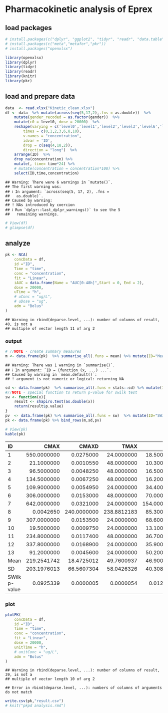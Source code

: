 # Pharmacokinetic analysis of Eprex

## load packages

``` r
# install.packages(c("dplyr", "ggplot2", "tidyr", "readr", "data.table", "lubridate", "caret", "plotly", "knitr", "survival"))
# install.packages(c("meta","metafor","pkr"))
# install.packages("openxlsx")
```

``` r
library(openxlsx)
library(dplyr)
library(tidyr)
library(readr)
library(knitr)
library(pkr)
```
## load and prepare data

``` r
data  <- read.xlsx("Kinetic_clean.xlsx")
df <- data  %>% mutate(across(seq(5,17,2),.fns = as.double))  %>% 
    mutate(gender_recoded = as.factor(gender))  %>%  
    mutate(c0 = level0, dose = 20000)  %>% 
    reshape(varying = c('level0','level1','level2','level3','level6','level8','level10'), 
        times = c(0,1,2,3,6,8,10), 
        v.names = "concentration", 
        idvar = 'ID',
        drop = c(seq(4,18,2)),
        direction = "long")  %>% 
    arrange(ID)  %>% 
    drop_na(concentration) %>% 
    mutate(, time= time*24) %>% 
    # mutate(concentration = concentration*100) %>% 
    select(ID,time,concentration)
```

```
## Warning: There were 6 warnings in `mutate()`.
## The first warning was:
## ℹ In argument: `across(seq(5, 17, 2), .fns =
##   as.double)`.
## Caused by warning:
## ! NAs introduced by coercion
## ℹ Run `dplyr::last_dplyr_warnings()` to see the 5
##   remaining warnings.
```

``` r
# View(df)
# glimpse(df)
```
## analyze

``` r
pk <- NCA(
    concData = df,
    id ="ID",
    Time = "time",
    conc = "concentration",
    fit = "Linear",
    iAUC = data.frame(Name = "AUC[0-48h]",Start = 0, End = 2),
    dose = 20000,
    uTime = "h",
    # uConc = "ug/L",
    # uDose = "ug",
    adm = "Bolus"
)
```

```
## Warning in rbind(deparse.level, ...): number of columns of result, 40, is not a
## multiple of vector length 11 of arg 2
```
### output

``` r
# //NOTE - create summary measures
m <- data.frame(pk)  %>% summarise_all(.funs = mean) %>% mutate(ID="Mean")
```

```
## Warning: There was 1 warning in `summarise()`.
## ℹ In argument: `ID = (function (x, ...) ...`.
## Caused by warning in `mean.default()`:
## ! argument is not numeric or logical: returning NA
```

``` r
sd <- data.frame(pk)  %>% summarise_all(.funs = stats::sd) %>% mutate(ID = "SD")
#//NOTE - special function to return p-value for swilk test 
sw <- function(x){
    result <- shapiro.test(as.double(x))
    return(result$p.value)
}
pv  <- data.frame(pk) %>% summarise_all(.funs = sw)  %>% mutate(ID="SWilk p-value")
pk <- data.frame(pk) %>% bind_rows(m,sd,pv)

# View(pk)
kable(pk)
```



|ID            |        CMAX|       CMAXD|        TMAX|          C0|     AUCPBEO|   AUCPBEP|         CLST|        CLSTP|         TLST|      LAMZHL|        LAMZ|      LAMZLL|      LAMZUL|     LAMZNPT|     CORRXY|          R2|      R2ADJ|       AUCLST|       AUCALL|       AUCIFO|     AUCIFOD|       AUCPEO|    AUCIFP|    AUCIFPD|      AUCPEP|      AUMCLST|      AUMCIFO|      AUMCPEO|      AUMCIFP|      AUMCPEP|     MRTIVLST|    MRTIVIFO|    MRTIVIFP|          VZO|          VZP|         CLO|          CLP|         VSSO|         VSSP|   AUC.0.48h.|
|:-------------|-----------:|-----------:|-----------:|-----------:|-----------:|---------:|------------:|------------:|------------:|-----------:|-----------:|-----------:|-----------:|-----------:|----------:|-----------:|----------:|------------:|------------:|------------:|-----------:|------------:|---------:|----------:|-----------:|------------:|------------:|------------:|------------:|------------:|------------:|-----------:|-----------:|------------:|------------:|-----------:|------------:|------------:|------------:|------------:|
|1             | 550.0000000|   0.0275000|  24.0000000|  18.5000000|   0.0000000| 0.0000000| 2.320000e+01| 2.379102e+01| 1.920000e+02|  86.7938094|   0.0079861|  72.0000000| 192.0000000|   3.0000000| -0.9971413|   0.9942909|  0.9885817| 2.067000e+04| 2.067000e+04| 2.357503e+04|   1.1787517| 2.364904e+04| 1.1824520|  12.322503|  12.5968733| 1.024819e+06| 1.946345e+06| 1.969821e+06| 4.734649e+01| 4.797400e+01| 4.958003e+01|  82.5596031|  83.2939191| 1.062285e+05| 1.058961e+05|  848.355073|  845.7003063| 7.003986e+04| 7.044169e+04| 8.129167e+01|
|2             |  21.1000000|   0.0010550|  48.0000000|  10.3000000|   0.0000000| 0.0000000| 8.000000e+00| 7.800937e+00| 2.400000e+02| 173.2431777|   0.0040010|  72.0000000| 240.0000000|   3.0000000| -0.9887174|   0.9775621|  0.9551243| 3.046800e+03| 3.046800e+03| 5.046297e+03|   0.2523148| 4.996543e+03| 0.2498272|  39.623049|  39.0218456| 3.105216e+05| 1.290149e+06| 1.265773e+06| 7.593134e+01| 7.546783e+01| 1.019173e+02| 255.6625603| 253.3297708| 9.905762e+05| 1.000440e+06| 3963.302525| 4002.7671280| 1.013268e+06| 1.014020e+06| 2.101667e+01|
|3             |  96.5000000|   0.0048250|  48.0000000|  16.5000000|   0.0000000| 0.0000000| 7.450000e+00| 8.545901e+00| 1.920000e+02|  41.9898454|   0.0165075|  48.0000000| 192.0000000|   4.0000000| -0.9856749|   0.9715550|  0.9573324| 7.782000e+03| 7.782000e+03| 8.233310e+03|   0.4116655| 8.299698e+03| 0.4149849|   5.481515|   6.2375551| 5.635008e+05| 6.774921e+05| 6.942603e+05| 1.682547e+01| 1.883436e+01| 7.241079e+01|  82.2867164|  83.6488567| 1.471548e+05| 1.459777e+05| 2429.156642| 2409.7261606| 1.998873e+05| 2.015708e+05| 3.542500e+01|
|4             | 134.5000000|   0.0067250|  48.0000000|  16.2000000|   0.0000000| 0.0000000| 1.050000e+01| 9.665436e+00| 1.440000e+02|  27.9055182|   0.0248391|  48.0000000| 144.0000000|   3.0000000| -0.9722488|   0.9452678|  0.8905356| 6.373200e+03| 6.373200e+03| 6.795921e+03|   0.3397961| 6.762322e+03| 0.3381161|   6.220218|   5.7542699| 3.667392e+05| 4.446294e+05| 4.384385e+05| 1.751801e+01| 1.635334e+01| 5.754397e+01|  65.4259262|  64.8354992| 1.184803e+05| 1.190690e+05| 2942.941758| 2957.5638645| 1.925447e+05| 1.917551e+05| 3.306667e+01|
|5             | 109.9000000|   0.0054950|  24.0000000|  34.4000000|   0.0000000| 0.0000000| 3.910000e+01| 3.913244e+01| 2.400000e+02| 388.7329042|   0.0017831| 144.0000000| 240.0000000|   3.0000000| -0.9998592|   0.9997184|  0.9994368| 1.258080e+04| 1.258080e+04| 3.450898e+04|   1.7254490| 3.452717e+04| 1.7263587|  63.543403|  63.5626126| 1.334765e+06| 1.889536e+07| 1.890993e+07| 9.293602e+01| 9.294146e+01| 1.060954e+02| 547.5489734| 547.6824281| 3.250302e+05| 3.248589e+05|  579.559281|  579.2539011| 3.173371e+05| 3.172472e+05| 7.509167e+01|
|6             | 306.0000000|   0.0153000|  48.0000000|  70.0000000|   0.0000000| 0.0000000| 3.020000e+01| 3.099338e+01| 1.440000e+02|  28.1052285|   0.0246626|  48.0000000| 144.0000000|   3.0000000| -0.9971333|   0.9942748|  0.9885495| 2.352720e+04| 2.352720e+04| 2.475173e+04|   1.2375864| 2.478390e+04| 1.2391949|   4.947241|   5.0706197| 1.386893e+06| 1.612876e+06| 1.618813e+06| 1.401120e+01| 1.432655e+01| 5.894849e+01|  65.1621602|  65.3171221| 3.276319e+04| 3.272066e+04|  808.024404|  806.9755882| 5.265262e+04| 5.270932e+04| 1.498333e+02|
|7             | 642.0000000|   0.0321000|  24.0000000| 154.0000000|   0.0000000| 0.0000000| 9.780000e+01| 9.234717e+01| 1.440000e+02|  42.4337062|   0.0163348|  24.0000000| 144.0000000|   4.0000000| -0.9748362|   0.9503057|  0.9254585| 4.513680e+04| 4.513680e+04| 5.112401e+04|   2.5562004| 5.079019e+04| 2.5395096|  11.711148|  11.1308729| 2.314483e+06| 3.543171e+06| 3.474666e+06| 3.467764e+01| 3.338976e+01| 5.127708e+01|  69.3054318|  68.4121460| 2.394918e+04| 2.410658e+04|  391.205633|  393.7768166| 2.711268e+04| 2.693912e+04| 3.486667e+02|
|8             |   0.0042650| 240.0000000| 238.8812183|  85.3000000| 240.0000000| 0.0000000| 1.511377e+04| 1.511377e+04| 1.784102e+06| 118.0447932| 463.5723350|   0.0042650| 240.0000000| 238.8812183| 85.3000000| 240.0000000|  0.0000000| 1.511377e+04| 1.511377e+04| 1.784102e+06| 118.0447932| 4.635723e+02| 0.0042650| 240.000000| 238.8812183| 8.530000e+01| 2.400000e+02| 0.000000e+00| 1.511377e+04| 1.511377e+04| 1.784102e+06| 118.0447932| 463.5723350| 4.265000e-03| 2.400000e+02|  238.881218|   85.3000000| 2.400000e+02| 0.000000e+00| 1.511377e+04|
|9             | 307.0000000|   0.0153500|  24.0000000|  68.6000000|   0.0000000| 0.0000000| 6.900000e+00| 4.187316e+00| 2.400000e+02|  37.3912515|   0.0185377|  24.0000000| 240.0000000|   6.0000000| -0.9682326|   0.9374744|  0.9218429| 1.831320e+04| 1.831320e+04| 1.868541e+04|   0.9342707| 1.853908e+04| 0.9269541|   1.992007|   1.2184060| 9.971136e+05| 1.106524e+06| 1.063510e+06| 9.887754e+00| 6.243146e+00| 5.444781e+01|  59.2185928|  57.3658461| 5.773934e+04| 5.819509e+04| 1070.353547| 1078.8021105| 6.338483e+04| 6.188640e+04| 1.570667e+02|
|10            |  19.5000000|   0.0009750|  24.0000000|  13.1000000|   0.0000000| 0.0000000| 5.210000e+00| 2.976065e+00| 2.400000e+02| 139.8610691|   0.0049560|  24.0000000| 240.0000000|   5.0000000| -0.4477481|   0.2004784| -0.0660289| 1.445520e+03| 1.445520e+03| 2.496777e+03|   0.1248389| 2.046021e+03| 0.1023011|  42.104573|  29.3497047| 1.199578e+05| 5.843790e+05| 3.852453e+05| 7.947261e+01| 6.886198e+01| 8.298589e+01| 234.0532979| 188.2899814| 1.616298e+06| 1.972383e+06| 8010.325320| 9775.0699175| 1.874843e+06| 1.840548e+06| 2.673333e+01|
|11            | 234.8000000|   0.0117400|  48.0000000|  36.7000000|   2.3720712| 2.2530261| 6.590000e+01| 8.174394e+01| 1.920000e+02|  85.8335645|   0.0080755|  48.0000000| 192.0000000|   3.0000000| -0.9010429|   0.8118782|  0.6237564| 2.897160e+04| 2.897160e+04| 3.713211e+04|   1.8566053| 3.909409e+04| 1.9547044|  21.976955|  25.8926303| 2.726266e+06| 5.303612e+06| 5.923268e+06| 4.859606e+01| 5.397362e+01| 9.410131e+01| 142.8308909| 151.5131314| 6.669789e+04| 6.335058e+04|  538.617440|  511.5863103| 7.693121e+04| 7.751204e+04| 7.340000e+01|
|12            | 337.8000000|   0.0168900|  24.0000000|  35.9000000|   0.0000000| 0.0000000| 1.740000e+01| 1.168182e+01| 7.200000e+01|  11.2175477|   0.0617913|  24.0000000|  72.0000000|   3.0000000| -0.9066396|   0.8219953|  0.6439906| 9.303600e+03| 9.303600e+03| 9.585193e+03|   0.4792596| 9.492653e+03| 0.4746326|   2.937791|   1.9915687| 2.363328e+05| 2.611646e+05| 2.530041e+05| 9.508120e+00| 6.589351e+00| 2.540230e+01|  27.2466763|  26.6526267| 3.376771e+04| 3.409690e+04| 2086.551642| 2106.8926280| 5.685160e+04| 5.615422e+04| 9.695833e+01|
|13            |  91.2000000|   0.0045600|  24.0000000|  50.2000000|   0.0000000| 0.0000000| 2.250000e+01| 2.058714e+01| 7.200000e+01|  23.7728643|   0.0291571|  24.0000000|  72.0000000|   3.0000000| -0.9766618|   0.9538683|  0.9077366| 3.894000e+03| 3.894000e+03| 4.665682e+03|   0.2332841| 4.600077e+03| 0.2300039|  16.539539|  15.3492461| 1.119456e+05| 1.939731e+05| 1.869995e+05| 4.228808e+01| 4.013588e+01| 2.874823e+01|  41.5744363|  40.6513789| 1.470181e+05| 1.491149e+05| 4286.618440| 4347.7531528| 1.782137e+05| 1.767422e+05| 1.038167e+02|
|Mean          | 219.2541742|  18.4725012|  49.7600937|  46.9000000|  18.6440055| 0.1733097| 1.188303e+03| 1.188248e+03| 1.374011e+05|  92.7173292|  35.6762282|  46.1541742| 180.9230769|  21.6831706|  5.7064665|  19.2737438|  0.7489474| 1.508911e+04| 1.508911e+04| 1.546695e+05|   9.9519089| 1.754187e+04| 0.8756388|  36.107688|  35.0813402| 8.841094e+05| 2.758455e+06| 2.783363e+06| 1.200213e+03| 1.199144e+03| 1.372989e+05| 137.7630815| 161.1203878| 2.819772e+05| 3.100346e+05| 2168.760994| 2300.0898372| 3.171774e+05| 3.144251e+05| 1.255088e+03|
|SD            | 203.1976013|  66.5607304|  58.0426326|  40.3080430|  66.5124302| 0.6248770| 4.184170e+03| 4.184198e+03| 4.947722e+05| 102.0578525| 128.5667804|  35.9482251|  61.6690921|  65.2668611| 23.9153364|  66.3203293|  0.3676071| 1.236241e+04| 1.236241e+04| 4.898118e+05|  32.4864682| 1.600068e+04| 0.8017315|  64.020146|  63.7581577| 8.664440e+05| 5.075936e+06| 5.116858e+06| 4.180598e+03| 4.180917e+03| 4.948029e+05| 141.5572588| 166.5088773| 4.782627e+05| 5.646740e+05| 2224.337678| 2645.5073066| 5.373547e+05| 5.292584e+05| 4.164913e+03|
|SWilk p-value |   0.0925339|   0.0000005|   0.0000054|   0.0121066|   0.0000005| 0.0000005| 5.000000e-07| 5.000000e-07| 5.000000e-07|   0.0011364|   0.0000005|   0.0116888|   0.0223261|   0.0000006|  0.0000005|   0.0000005|  0.0003438| 1.438883e-01| 1.438883e-01| 7.000000e-07|   0.0000007| 9.762940e-02| 0.1077042|   0.000025|   0.0000211| 5.168960e-02| 2.410000e-05| 2.940000e-05| 5.000000e-07| 5.000000e-07| 5.000000e-07|   0.0006306|   0.0017019| 7.420000e-05| 4.070000e-05|    0.008931|    0.0024867| 6.420000e-05| 6.890000e-05| 6.000000e-07|
### plot

``` r
plotPK(
    concData = df,
    id ="ID",
    Time = "time",
    conc = "concentration",
    fit = "Linear",
    dose = 20000,
    unitTime = "h",
    # unitConc = "ug/L",
    adm = "Bolus"
)
```

```
## Warning in rbind(deparse.level, ...): number of columns of result, 39, is not a
## multiple of vector length 10 of arg 2
```

```
## Error in rbind(deparse.level, ...): numbers of columns of arguments do not match
```

``` r
write.csv(pk,"result.csv")
# knit("pkpd analysis.rmd")
```
